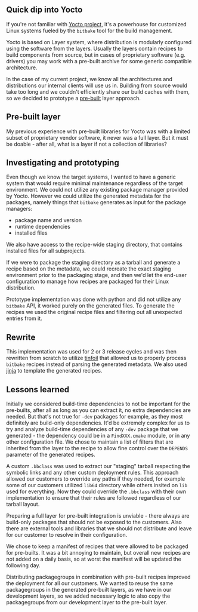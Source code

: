 ## Quick dip into Yocto

If you're not familiar with [Yocto project](https://www.yoctoproject.org/software-overview/), it's a powerhouse for
customized Linux systems fueled by the `bitbake` tool for the build management.

Yocto is based on Layer system, where distribution is modularly configured using the software from the layers. Usually
the layers contain recipes to build components from source, but in cases of proprietary software (e.g. drivers) you may
work with a pre-built archive for some generic compatible architecture.

In the case of my current project, we know all the architectures and distributions our internal clients will use us in.
Building from source would take too long and we couldn't efficiently share our build caches with them, so we decided
to prototype a [pre-built](https://docs.yoctoproject.org/dev-manual/prebuilt-libraries.html) layer approach.

## Pre-built layer

My previous experience with pre-built libraries for Yocto was with a limited subset of proprietary vendor software, it
never was a full layer. But it must be doable - after all, what is a layer if not a collection of libraries?

## Investigating and prototyping

Even though we know the target systems, I wanted to have a generic system that would require minimal maintenance
regardless of the target environment. We could not utilize any existing package manager provided by Yocto. However we
could utilize the generated metadata for the packages, namely things that `bitbake` generates as input for the package
managers:
* package name and version
* runtime dependencies
* installed files

We also have access to the recipe-wide staging directory, that contains installed files for all subprojects.

If we were to package the staging directory as a tarball and generate a recipe based on the metadata, we could recreate
the exact staging environment prior to the packaging stage, and then we'd let the end-user configuration to manage how
recipes are packaged for their Linux distribution.

Prototype implementation was done with python and did not utilize any `bitbake` API, it worked purely on the generated
files. To generate the recipes we used the original recipe files and filtering out all unexpected entries from it.

## Rewrite

This implementation was used for 2 or 3 release cycles and was then rewritten from scratch to utilize
[tinfoil](https://wiki.yoctoproject.org/wiki/TipsAndTricks/Tinfoil) that allowed us to properly process `bitbake`
recipes instead of parsing the generated metadata. We also used [jinja](https://jinja.palletsprojects.com/en/2.11.x/)
to template the generated recipes.

## Lessons learned

Initially we considered build-time dependencies to not be important for the pre-builts, after all as long as you can
extract it, no extra dependencies are needed. But that's not true for `-dev` packages for example, as they most
definitely are build-only dependencies. It'd be extremely complex for us to try and analyze build-time dependencies of
any `-dev` package that we generated - the dependency could be in a `FindXXX.cmake` module, or in any other
configuration file. We chose to maintain a list of filters that are inherited from the layer to the recipe to allow
fine control over the `DEPENDS` parameter of the generated recipes.

A custom `.bbclass` was used to extract our "staging" tarball respecting the symbolic links and any other custom
deployment rules. This approach allowed our customers to override any paths if they needed, for example some of our
customers utilized `lib64` directory while others insited on `lib` used for everything. Now they could override the
`.bbclass` with their own implementation to ensure that their rules are followed regardless of our tarball layout.

Preparing a full layer for pre-built integration is unviable - there always are build-only packages that should not be
exposed to the customers. Also there are external tools and libraries that we should not distribute and leave for our
customer to resolve in their configuration.

We chose to keep a manifest of recipes that were allowed to be packaged for pre-builts. It was a bit annoying to
maintain, but overall new recipes are not added on a daily basis, so at worst the manifest will be updated the
following day.

Distributing packagegroups in combination with pre-built recipes improved the deployment for all our customers. We
wanted to reuse the same packagegroups in the generated pre-built layers, as we have in our development layers, so we
added necessary logic to also copy the packagegroups from our development layer to the pre-built layer.
